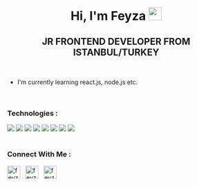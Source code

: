 <h1 align="center"> Hi, I'm Feyza <img src="https://raw.githubusercontent.com/MartinHeinz/MartinHeinz/master/wave.gif" width="30px"> </h1>

<h2 align="center"> JR FRONTEND DEVELOPER FROM ISTANBUL/TURKEY </h2>

<br> 

- I'm currently learning react.js, node.js etc.

<br>

### Technologies :
<div>
<img src="https://img.shields.io/badge/HTML5-E34F26?style=for-the-badge&logo=html5&logoColor=white" /> <img src="https://img.shields.io/badge/CSS3-1572B6?style=for-the-badge&logo=css3&logoColor=white"/> <img src="https://img.shields.io/badge/Bootstrap-563D7C?style=for-the-badge&logo=bootstrap&logoColor=white" /> <img src="https://img.shields.io/badge/JavaScript-323330?style=for-the-badge&logo=javascript&logoColor=F7DF1E" /> <img src="https://img.shields.io/badge/jQuery-0769AD?style=for-the-badge&logo=jquery&logoColor=white" /> <img src="https://img.shields.io/badge/React-20232A?style=for-the-badge&logo=react&logoColor=61DAFB" /> <img src="https://img.shields.io/badge/PHP-777BB4?style=for-the-badge&logo=php&logoColor=white" /> <img src="https://img.shields.io/badge/Git-F05032?style=for-the-badge&logo=git&logoColor=white" />
</div>


<br>

### Connect With Me :

<a href="https://linkedin.com/in/feyzanur-kele%C5%9F-09127013a" target="blank"><img align="center" src="https://raw.githubusercontent.com/rahuldkjain/github-profile-readme-generator/master/src/images/icons/Social/linked-in-alt.svg" alt="feyzanur-keles" height="30" width="30" /></a> &nbsp;
<a href="https://www.hackerrank.com/fyzakeles" target="blank"><img align="center" src="https://raw.githubusercontent.com/rahuldkjain/github-profile-readme-generator/master/src/images/icons/Social/hackerrank.svg" alt="feyzanur-keles" height="30" width="30" /></a> &nbsp;
<a href="https://www.instagram.com/feyza.keless/" target="blank"><img align="center" src="https://raw.githubusercontent.com/rahuldkjain/github-profile-readme-generator/master/src/images/icons/Social/instagram.svg" alt="feyzanur-keles" height="30" width="30" /></a> &nbsp;



<br>

